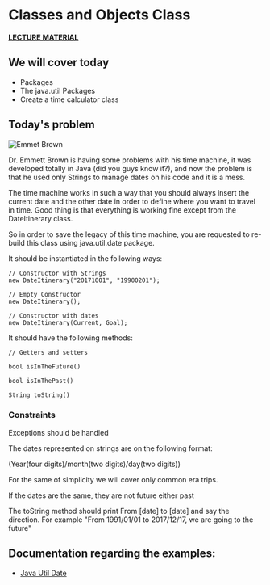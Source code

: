 # Classes and Objects Class

**[LECTURE MATERIAL](http://kitlei.web.elte.hu/segedanyagok/foliak/java/en-java-bsc/02object-orientation.pdf)**

## We will cover today

* Packages
* The java.util Packages
* Create a time calculator class


## Today's problem
![Emmet Brown](https://carboncostume.com/wordpress/wp-content/uploads/2013/03/docbrown.jpg)

Dr. Emmett Brown is having some problems with his time machine, it was developed totally in Java (did you guys know it?), and now the problem is that he used only Strings to manage dates on his code and it is a mess.

The time machine works in such a way that you should always insert the current date and the other date in order to define where you want to travel in time. Good thing is that everything is working fine except from the DateItinerary class.

So in order to save the legacy of this time machine, you are requested to re-build this class using java.util.date package.

It should be instantiated in the following ways:

    // Constructor with Strings
    new DateItinerary("20171001", "19900201");

    // Empty Constructor
    new DateItinerary();

    // Constructor with dates
    new DateItinerary(Current, Goal);

It should have the following methods:

    // Getters and setters

    bool isInTheFuture()

    bool isInThePast()

    String toString()

### Constraints

Exceptions should be handled

The dates represented on strings are on the following format:

(Year(four digits)/month(two digits)/day(two digits))

For the same of simplicity we will cover only common era trips.

If the dates are the same, they are not future either past

The toString method should print From [date] to [date] and say the direction. For example "From 1991/01/01 to 2017/12/17, we are going to the future"


## Documentation regarding the examples:
* [Java Util Date](https://docs.oracle.com/javase/6/docs/api/java/util/Date.html)
